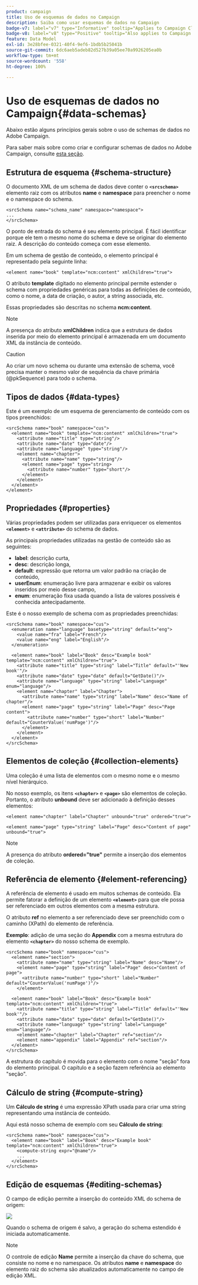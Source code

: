 ```yaml
---
product: campaign
title: Uso de esquemas de dados no Campaign
description: Saiba como usar esquemas de dados no Campaign
badge-v7: label="v7" type="Informative" tooltip="Applies to Campaign Classic v7"
badge-v8: label="v8" type="Positive" tooltip="Also applies to Campaign v8"
feature: Data Model
exl-id: 3e28bfee-0321-40f4-9ef6-1bdb5b25041b
source-git-commit: 6dc6aeb5adeb82d527b39a05ee70a9926205ea0b
workflow-type: tm+mt
source-wordcount: '558'
ht-degree: 100%

---
```


# Uso de esquemas de dados no Campaign{#data-schemas}



Abaixo estão alguns princípios gerais sobre o uso de schemas de dados no Adobe Campaign.

Para saber mais sobre como criar e configurar schemas de dados no Adobe Campaign, consulte [esta seção](../../configuration/using/about-schema-edition.md).

## Estrutura de esquema {#schema-structure}

O documento XML de um schema de dados deve conter o **`<srcschema>`** elemento raiz com os atributos **name** e **namespace** para preencher o nome e o namespace do schema.

```
<srcSchema name="schema_name" namespace="namespace">
...
</srcSchema>
```

O ponto de entrada do schema é seu elemento principal. É fácil identificar porque ele tem o mesmo nome do schema e deve se originar do elemento raiz. A descrição do conteúdo começa com esse elemento.

Em um schema de gestão de conteúdo, o elemento principal é representado pela seguinte linha:

```
<element name="book" template="ncm:content" xmlChildren="true">
```

O atributo **template** digitado no elemento principal permite estender o schema com propriedades genéricas para todas as definições de conteúdo, como o nome, a data de criação, o autor, a string associada, etc.

Essas propriedades são descritas no schema **ncm:content**.

>[!NOTE]
>
>A presença do atributo **xmlChildren** indica que a estrutura de dados inserida por meio do elemento principal é armazenada em um documento XML da instância de conteúdo.

>[!CAUTION]
>
>Ao criar um novo schema ou durante uma extensão de schema, você precisa manter o mesmo valor de sequência da chave primária (@pkSequence) para todo o schema.

## Tipos de dados {#data-types}

Este é um exemplo de um esquema de gerenciamento de conteúdo com os tipos preenchidos:

```
<srcSchema name="book" namespace="cus">
  <element name="book" template="ncm:content" xmlChildren="true">
    <attribute name="title" type="string"/>
    <attribute name="date" type="date"/>
    <attribute name="language" type="string"/>
    <element name="chapter">
      <attribute name="name" type="string"/>
      <element name="page" type="string>
        <attribute name="number" type="short"/>
      </element>
    </element>
  </element>
</element>
```

## Propriedades {#properties}

Várias propriedades podem ser utilizadas para enriquecer os elementos **`<element>`** e **`<attribute>`** do schema de dados.

As principais propriedades utilizadas na gestão de conteúdo são as seguintes:

* **label**: descrição curta,
* **desc**: descrição longa,
* **default**: expressão que retorna um valor padrão na criação de conteúdo,
* **userEnum**: enumeração livre para armazenar e exibir os valores inseridos por meio desse campo,
* **enum**: enumeração fixa usada quando a lista de valores possíveis é conhecida antecipadamente.

Este é o nosso exemplo de schema com as propriedades preenchidas:

```
<srcSchema name="book" namespace="cus">
  <enumeration name="language" basetype="string" default="eng">    
    <value name="fra" label="French"/>    
    <value name="eng" label="English"/>   
  </enumeration>

  <element name="book" label="Book" desc="Example book" template="ncm:content" xmlChildren="true">
    <attribute name="title" type="string" label="Title" default="'New book'"/>
    <attribute name="date" type="date" default="GetDate()"/>
    <attribute name="language" type="string" label="Language" enum="language"/>
    <element name="chapter" label="Chapter">
      <attribute name="name" type="string" label="Name" desc="Name of chapter"/>
      <element name="page" type="string" label="Page" desc="Page content">
        <attribute name="number" type="short" label="Number" default="CounterValue('numPage')"/>
      </element>
    </element>
  </element>
</srcSchema>
```

## Elementos de coleção {#collection-elements}

Uma coleção é uma lista de elementos com o mesmo nome e o mesmo nível hierárquico.

No nosso exemplo, os itens **`<chapter>`** e **`<page>`** são elementos de coleção. Portanto, o atributo **unbound** deve ser adicionado à definição desses elementos:

```
<element name="chapter" label="Chapter" unbound="true" ordered="true">
```

```
<element name="page" type="string" label="Page" desc="Content of page" unbound="true">
```

>[!NOTE]
>
>A presença do atributo **ordered=&quot;true&quot;** permite a inserção dos elementos de coleção.

## Referência de elemento {#element-referencing}

A referência de elemento é usado em muitos schemas de conteúdo. Ela permite fatorar a definição de um elemento **`<element>`** para que ele possa ser referenciado em outros elementos com a mesma estrutura.

O atributo **ref** no elemento a ser referenciado deve ser preenchido com o caminho (XPath) do elemento de referência.

**Exemplo**: adição de uma seção do **Appendix** com a mesma estrutura do elemento **`<chapter>`** do nosso schema de exemplo.

```
<srcSchema name="book" namespace="cus">
  <element name="section">
    <attribute name="name" type="string" label="Name" desc="Name"/>
    <element name="page" type="string" label="Page" desc="Content of page">
      <attribute name="number" type="short" label="Number" default="CounterValue('numPage')"/>
    </element>

  <element name="book" label="Book" desc="Example book" template="ncm:content" xmlChildren="true">
    <attribute name="title" type="string" label="Title" default="'New book'"/>
    <attribute name="date" type="date" default="GetDate()"/>
    <attribute name="language" type="string" label="Language" enum="language"/>
    <element name="chapter" label="Chapter" ref="section"/>
    <element name="appendix" label="Appendix" ref="section"/>
  </element>
</srcSchema>
```

A estrutura do capítulo é movida para o elemento com o nome &quot;seção&quot; fora do elemento principal. O capítulo e a seção fazem referência ao elemento &quot;seção&quot;.

## Cálculo de string {#compute-string}

Um **Cálculo de string** é uma expressão XPath usada para criar uma string representando uma instância de conteúdo.

Aqui está nosso schema de exemplo com seu **Cálculo de string**:

```
<srcSchema name="book" namespace="cus">
  <element name="book" label="Book" desc="Example book" template="ncm:content" xmlChildren="true">
    <compute-string expr="@name"/>
    ...
  </element>
</srcSchema>
```

## Edição de esquemas {#editing-schemas}

O campo de edição permite a inserção do conteúdo XML do schema de origem:

![](assets/d_ncs_integration_schema_edition.png)

Quando o schema de origem é salvo, a geração do schema estendido é iniciada automaticamente.

>[!NOTE]
>
>O controle de edição **Name** permite a inserção da chave do schema, que consiste no nome e no namespace. Os atributos **name** e **namespace** do elemento raiz do schema são atualizados automaticamente no campo de edição XML.
